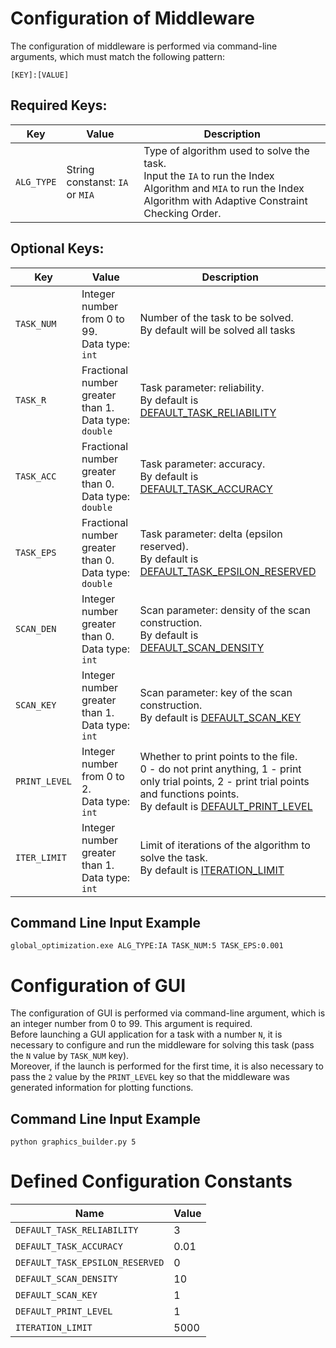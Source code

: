 # Configuration of Middleware
The configuration of middleware is performed via command-line arguments, which must match the following pattern:
```
[KEY]:[VALUE]
```
## Required Keys:
| Key       | Value                           | Description                                                                                                       |
|---------- |-------------------------------- |------------------------------------------------------------------------------------------------------------------ |
| `ALG_TYPE`| String constanst: `IA` or `MIA` | Type of algorithm used to solve the task.<br />Input the `IA` to run the Index Algorithm and `MIA` to run the Index Algorithm with Adaptive Constraint Checking Order. |

## Optional Keys:
| Key       | Value                                 | Description                                                                                                  |
|---------- |-------------------------------------- |------------------------------------------------------------------------------------------------------------- |
| `TASK_NUM`| Integer number from 0 to 99.<br />Data type: `int` | Number of the task to be solved.<br />By default will be solved all tasks |
| `TASK_R`  | Fractional number greater than 1.<br />Data type: `double` | Task parameter: reliability.<br />By default is [DEFAULT_TASK_RELIABILITY](#defined-configuration-constants) |
| `TASK_ACC`| Fractional number greater than 0.<br />Data type: `double` | Task parameter: accuracy.<br />By default is [DEFAULT_TASK_ACCURACY](#defined-configuration-constants) |
| `TASK_EPS`| Fractional number greater than 0.<br />Data type: `double` | Task parameter: delta (epsilon reserved).<br />By default is [DEFAULT_TASK_EPSILON_RESERVED](#defined-configuration-constants) |
| `SCAN_DEN`| Integer number greater than 0.<br />Data type: `int` | Scan parameter: density of the scan construction.<br />By default is [DEFAULT_SCAN_DENSITY](#defined-configuration-constants) |
| `SCAN_KEY`| Integer number greater than 1.<br />Data type: `int` | Scan parameter: key of the scan construction.<br />By default is [DEFAULT_SCAN_KEY](#defined-configuration-constants) |
| `PRINT_LEVEL`| Integer number from 0 to 2.<br />Data type: `int` | Whether to print points to the file.<br />0 - do not print anything, 1 - print only trial points, 2 - print trial points and functions points.<br />By default is [DEFAULT_PRINT_LEVEL](#defined-configuration-constants) |
| `ITER_LIMIT`| Integer number greater than 1.<br />Data type: `int` | Limit of iterations of the algorithm to solve the task.<br />By default is [ITERATION_LIMIT](#defined-configuration-constants) |

## Command Line Input Example
```
global_optimization.exe ALG_TYPE:IA TASK_NUM:5 TASK_EPS:0.001
```

# Configuration of GUI
The configuration of GUI is performed via command-line argument, which is an integer number from 0 to 99. This argument is required.<br />
Before launching a GUI application for a task with a number `N`, it is necessary to configure and run the middleware for solving this task (pass the `N` value by `TASK_NUM` key). <br />Moreover, if the launch is performed for the first time, it is also necessary to pass the `2` value by the `PRINT_LEVEL` key so that the middleware was generated information for plotting functions.

## Command Line Input Example
```
python graphics_builder.py 5
```

# Defined Configuration Constants
| Name                            | Value  |
| ------------------------------- |------- |
| `DEFAULT_TASK_RELIABILITY`      | 3      | 
| `DEFAULT_TASK_ACCURACY`         | 0.01   | 
| `DEFAULT_TASK_EPSILON_RESERVED` | 0      |
| `DEFAULT_SCAN_DENSITY`          | 10     | 
| `DEFAULT_SCAN_KEY`              | 1      |
| `DEFAULT_PRINT_LEVEL`           | 1      |
| `ITERATION_LIMIT`               | 5000   |
